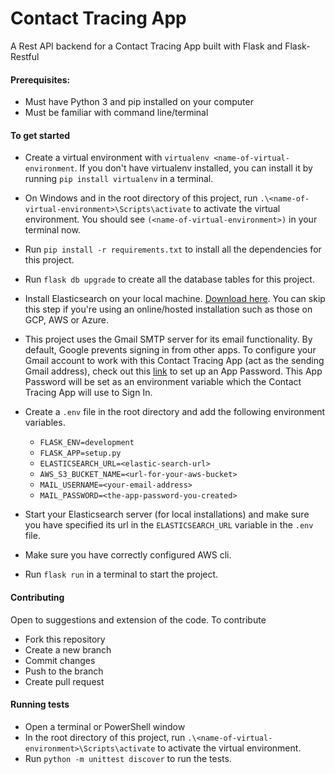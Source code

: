 # Contact Tracing App
A Rest API backend for a Contact Tracing App built with Flask and Flask-Restful

#### Prerequisites:
- Must have Python 3 and pip installed on your computer
- Must be familiar with command line/terminal

#### To get started
- Create a virtual environment with `virtualenv <name-of-virtual-environment`. If you don't have virtualenv installed, you can install it by running `pip install virtualenv` in a terminal.
- On Windows and in the root directory of this project, run `.\<name-of-virtual-environment>\Scripts\activate` to activate the virtual environment. You should see `(<name-of-virtual-environment>)` in your terminal now.
- Run `pip install -r requirements.txt` to install all the dependencies for this project.
- Run `flask db upgrade` to create all the database tables for this project.
- Install Elasticsearch on your local machine. [Download here](https://www.elastic.co/guide/en/elasticsearch/reference/current/install-elasticsearch.html). You can skip this step if you're using an online/hosted installation such as those on GCP, AWS or Azure.
- This project uses the Gmail SMTP server for its email functionality. By default, Google prevents signing in from other apps. To configure your Gmail account to work with this Contact Tracing App (act as the sending Gmail address), check out this [link](https://support.google.com/accounts/answer/185833) to set up an App Password. This App Password will be set as an environment variable which the Contact Tracing App will use to Sign In.
- Create a `.env` file in the root directory and add the following environment variables.
    - `FLASK_ENV=development`
    - `FLASK_APP=setup.py`
    - `ELASTICSEARCH_URL=<elastic-search-url>`
    - `AWS_S3_BUCKET_NAME=<url-for-your-aws-bucket>`
    - `MAIL_USERNAME=<your-email-address>`
    - `MAIL_PASSWORD=<the-app-password-you-created>`

- Start your Elasticsearch server (for local installations) and make sure you have specified its url in the `ELASTICSEARCH_URL` variable in the `.env` file.
- Make sure you have correctly configured AWS cli.
- Run `flask run` in a terminal to start the project.

#### Contributing
Open to suggestions and extension of the code. To contribute
- Fork this repository
- Create a new branch
- Commit changes
- Push to the branch
- Create pull request

#### Running tests
- Open a terminal or PowerShell window
- In the root directory of this project, run `.\<name-of-virtual-environment>\Scripts\activate` to activate the virtual environment.
- Run `python -m unittest discover` to run the tests.
